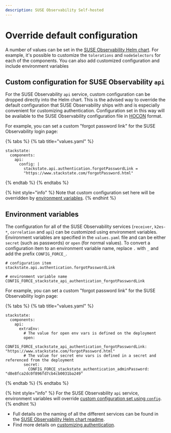 ```yaml
---
description: SUSE Observability Self-hosted
---
```


# Override default configuration

A number of values can be set in the [SUSE Observability Helm chart](https://github.com/StackVista/helm-charts/tree/master/stable/stackstate-k8s). For example, it's possible to customize the `tolerations` and `nodeSelectors` for each of the components. You can also add customized configuration and include environment variables

## Custom configuration for SUSE Observability `api`

For the SUSE Observability `api` service, custom configuration can be dropped directly into the Helm chart. This is the advised way to override the default configuration that SUSE Observability ships with and is especially convenient for customizing authentication. Configuration set in this way will be available to the SUSE Observability configuration file in [HOCON](https://github.com/lightbend/config/blob/master/HOCON.md) format.

For example, you can set a custom "forgot password link" for the SUSE Observability login page:

{% tabs %}
{% tab title="values.yaml" %}
```text
stackstate:
  components:
    api:
      config: |
        stackstate.api.authentication.forgotPasswordLink =
        "https://www.stackstate.com/forgotPassword.html"
```
{% endtab %}
{% endtabs %}

{% hint style="info" %}
Note that custom configuration set here will be overridden by [environment variables](customize_config.md#environment-variables).
{% endhint %}

## Environment variables

The configuration for all of the SUSE Observability services \(`receiver`, `k2es-*`, `correlation` and `api`\) can be customized using environment variables. Environment variables are specified in the `values.yaml` file and can be either `secret` \(such as passwords\) or `open` \(for normal values\). To convert a configuration item to an environment variable name, replace `.` with `_` and add the prefix `CONFIG_FORCE_`.

```text
# configuration item
stackstate.api.authentication.forgotPasswordLink

# environment variable name
CONFIG_FORCE_stackstate_api_authentication_forgotPasswordLink
```

For example, you can set a custom "forgot password link" for the SUSE Observability login page:

{% tabs %}
{% tab title="values.yaml" %}
```text
stackstate:
  components:
    api:
      extraEnv:
        # The value for open env vars is defined on the deployment
        open:
          CONFIG_FORCE_stackstate_api_authentication_forgotPasswordLink: "https://www.stackstate.com/forgotPassword.html"
        # The value for secret env vars is defined in a secret and referenced from the deployment
        secret:
          CONFIG_FORCE_stackstate_authentication_adminPassword: "d8e8fca2dc0f896fd7cb4cb0031ba249"
```
{% endtab %}
{% endtabs %}

{% hint style="info" %}
For the SUSE Observability `api` service, environment variables will override [custom configuration set using `config`](customize_config.md#custom-configuration-for-stackstate-api).
{% endhint %}

* Full details on the naming of all the different services can be found in the [SUSE Observability Helm chart readme](https://github.com/StackVista/helm-charts/tree/master/stable/stackstate-k8s).
* Find more details on [customizing authentication](../../security/authentication/README.md).

